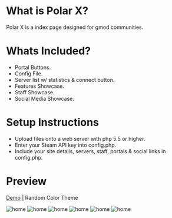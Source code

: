 # What is Polar X?
Polar X is a index page designed for gmod communities.

# Whats Included?
- Portal Buttons.
- Config File.
- Server list w/ statistics & connect button.
- Features Showcase.
- Staff Showcase.
- Social Media Showcase.

# Setup Instructions
- Upload files onto a web server with php 5.5 or higher.
- Enter your Steam API key into config.php.
- Include your site details, servers, staff, portals & social links in config.php.

# Preview
[Demo](https://districtnine.host/dev/demos/polar-x/) | Random Color Theme

![home](https://i.imgur.com/KtohjoC.png)
![home](https://i.imgur.com/vcIv02y.png)
![home](https://i.imgur.com/byCuW3j.png)
![home](https://i.imgur.com/tw5CGYZ.png)
![home](https://i.imgur.com/ORcVTfU.png)
![home](https://i.imgur.com/yJdBbV8.png)
